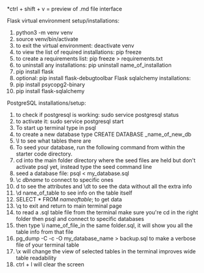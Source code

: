 *ctrl + shift + v = preview of .md file interface

Flask virtual environment setup/installations:
1. python3 -m venv venv
2. source venv/bin/activate
3. to exit the virtual environment: deactivate venv
4. to view the list of required installations: pip freeze
5. to create a requirements list: pip freeze > requirements.txt
6. to uninstall any installations: pip uninstall name_of_installation
7. pip install flask
8. optional: pip install flask-debugtoolbar
Flask sqlalchemy installations:
8. pip install psycopg2-binary
9. pip install flask-sqlalchemy 

PostgreSQL installations/setup:
1. to check if postgresql is working: sudo service postgresql status
2. to activate it: sudo service postgresql start
3. To start up terminal type in psql
4. to create a new database type CREATE DATABASE _name_of_new_db
5. \l to see what tables there are
6. To seed your database, run the following command from within the starter code directory.
7. cd into the main folder directory where the seed files are held but don't activate psql yet, instead type the seed command line
8. seed a database file: psql < my_database.sql
9. \c _dbname_ to connect to specific ones
10. d to see the attributes and \dt to see the data without all the extra info
11. \d name_of_table to see info on the table itself
12. SELECT * FROM _nameoftable_; to get data
13. \q to exit and return to main terminal page
14. to read a .sql table file from the terminal make sure you're cd in the right folder then psql and connect to specific databases
15. then type \i name_of_file_in the same folder.sql, it will show you all the table info from that file
16. pg_dump -C -c -O my_database_name > backup.sql to make a verbose file of your terminal table
17. \x will change the view of selected tables in the terminal improves wide table readability
19. ctrl + l will clear the screen